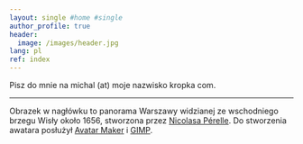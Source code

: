 ```yaml
---
layout: single #home #single
author_profile: true
header:
  image: /images/header.jpg
lang: pl
ref: index
---
```

Pisz do mnie na michal (at) moje nazwisko kropka com.

---

Obrazek w nagłówku to panorama Warszawy widzianej ze wschodniego brzegu Wisły około 1656, stworzona przez [Nicolasa Pérelle](https://commons.wikimedia.org/wiki/File%3AP%C3%A9relle_View_of_Warsaw.jpg). Do stworzenia awatara posłużył [Avatar Maker](http://avatarmaker.com) i [GIMP](https://www.gimp.org).
